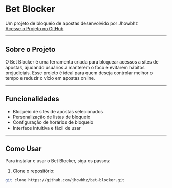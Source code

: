 # Bet Blocker

Um projeto de bloqueio de apostas desenvolvido por Jhowbhz  
[Acesse o Projeto no GitHub](https://github.com/jhowbhz/bet-blocker/)

---

## Sobre o Projeto

O Bet Blocker é uma ferramenta criada para bloquear acessos a sites de apostas, ajudando usuários a manterem o foco e evitarem hábitos prejudiciais. Esse projeto é ideal para quem deseja controlar melhor o tempo e reduzir o vício em apostas online.

---

## Funcionalidades

- Bloqueio de sites de apostas selecionados
- Personalização de listas de bloqueio
- Configuração de horários de bloqueio
- Interface intuitiva e fácil de usar

---

## Como Usar

Para instalar e usar o Bet Blocker, siga os passos:

1. Clone o repositório:  

```bash
git clone https://github.com/jhowbhz/bet-blocker.git
```
